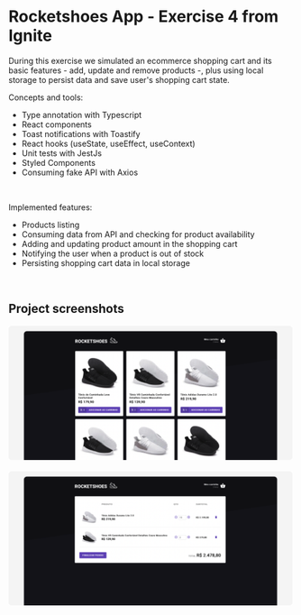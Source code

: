 # Rocketshoes App - Exercise 4 from Ignite

During this exercise we simulated an ecommerce shopping cart and its basic features - add, update and remove products -, plus using local storage to persist data and save user's shopping cart state.


Concepts and tools:

- Type annotation with Typescript
- React components
- Toast notifications with Toastify
- React hooks (useState, useEffect, useContext)
- Unit tests with JestJs
- Styled Components
- Consuming fake API with Axios

<br>

Implemented features:

- Products listing
- Consuming data from API and checking for product availability
- Adding and updating product amount in the shopping cart
- Notifying the user when a product is out of stock
- Persisting shopping cart data in local storage

<br>

## Project screenshots

<img src=".github/rocketshoes-project-screenshot-1.png">
<br>
<br>
<img src=".github/rocketshoes-project-screenshot-2.png"><br>

